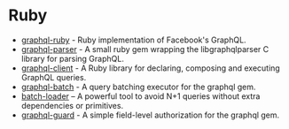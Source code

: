 # Ruby

- [graphql-ruby](https://github.com/rmosolgo/graphql-ruby) - Ruby implementation of Facebook's GraphQL.
- [graphql-parser](https://github.com/Shopify/graphql-parser) - A small ruby gem wrapping the libgraphqlparser C library for parsing GraphQL.
- [graphql-client](https://github.com/github/graphql-client) - A Ruby library for declaring, composing and executing GraphQL queries.
- [graphql-batch](https://github.com/Shopify/graphql-batch) - A query batching executor for the graphql gem.
- [batch-loader](https://github.com/exaspark/batch-loader) – A powerful tool to avoid N+1 queries without extra dependencies or primitives.
- [graphql-guard](https://github.com/exAspArk/graphql-guard) - A simple field-level authorization for the graphql gem.
